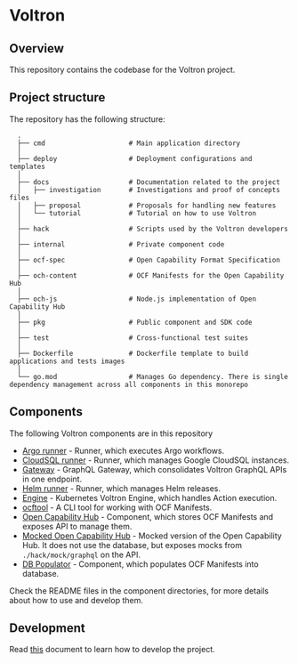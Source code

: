 # Voltron

## Overview

This repository contains the codebase for the Voltron project.

## Project structure

The repository has the following structure:

```
  .
  ├── cmd                     # Main application directory
  │
  ├── deploy                  # Deployment configurations and templates
  │
  ├── docs                    # Documentation related to the project
  │   ├── investigation       # Investigations and proof of concepts files
  │   ├── proposal            # Proposals for handling new features
  │   └── tutorial            # Tutorial on how to use Voltron
  │
  ├── hack                    # Scripts used by the Voltron developers
  │
  ├── internal                # Private component code
  │
  ├── ocf-spec                # Open Capability Format Specification
  │
  ├── och-content             # OCF Manifests for the Open Capability Hub
  │
  ├── och-js                  # Node.js implementation of Open Capability Hub
  │
  ├── pkg                     # Public component and SDK code
  │
  ├── test                    # Cross-functional test suites
  │
  ├── Dockerfile              # Dockerfile template to build applications and tests images
  │
  └── go.mod                  # Manages Go dependency. There is single dependency management across all components in this monorepo
```

## Components

The following Voltron components are in this repository
- [Argo runner](./cmd/argo-runner) - Runner, which executes Argo workflows.
- [CloudSQL runner](./cmd/cloudsql-runner) - Runner, which manages Google CloudSQL instances.
- [Gateway](./cmd/gateway) - GraphQL Gateway, which consolidates Voltron GraphQL APIs in one endpoint.
- [Helm runner](./cmd/helm-runner) - Runner, which manages Helm releases.
- [Engine](./cmd/k8s-engine) - Kubernetes Voltron Engine, which handles Action execution.
- [ocftool](./cmd/ocftool) - A CLI tool for working with OCF Manifests.
- [Open Capability Hub](./och-js) - Component, which stores OCF Manifests and exposes API to manage them.
- [Mocked Open Capability Hub](./cmd/och) - Mocked version of the Open Capability Hub. It does not use the database, but exposes mocks from `./hack/mock/graphql` on the API.
- [DB Populator](./cmd/populator) - Component, which populates OCF Manifests into database.

Check the README files in the component directories, for more details about how to use and develop them.

## Development

Read [this](./docs/development.md) document to learn how to develop the project. 
